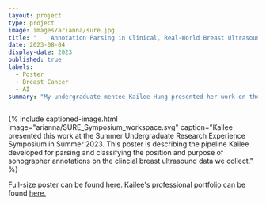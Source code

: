 ```yaml
---
layout: project
type: project
image: images/arianna/sure.jpg
title: "	Annotation Parsing in Clinical, Real-World Breast Ultrasound Imaging Data"
date: 2023-08-04
display-date: 2023
published: true
labels:
  - Poster
  - Breast Cancer
  - AI
summary: "My undergraduate mentee Kailee Hung presented her work on the automatic pipeline she developed to parse sonographer annotations from clinical breast ultrasound data at the SURE Symposium in Honolulu."
---
```

{% include captioned-image.html image="arianna/SURE_Symposium_workspace.svg" caption="Kailee presented this work at the Summer Undergraduate Research Experience Symposium in Summer 2023. This poster is describing the pipeline Kailee developed for parsing and classifying the position and purpose of sonographer annotations on the clincial breast ultrasound data we collect." %}
 
Full-size poster can be found <a href = "../resources/SURE_Symposium_workspace.pdf">here</a>. Kailee's professional portfolio can be found <a href="https://www.linkedin.com/in/kaileehung/">here. </a>